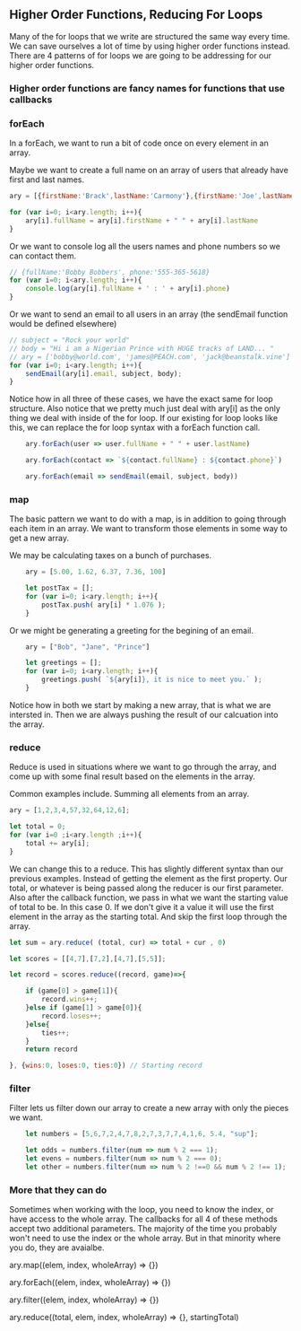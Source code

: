 ## Higher Order Functions, Reducing For Loops
Many of the for loops that we write are structured the same way every time.  We can save ourselves a lot of time by using higher order functions instead.  There are 4 patterns of for loops we are going to be addressing for our higher order functions.  
### Higher order functions are fancy names for functions that use callbacks

### forEach 

In a forEach, we want to run a bit of code once on every element in an array.  

Maybe we want to create a full name on an array of users that already have first and last names.

```js 
ary = [{firstName:'Brack',lastName:'Carmony'},{firstName:'Joe',lastName:'Blank'},{firstName:'Ben',lastName:'Sellers'},{firstName:'Amy',lastName:'Webster'},{firstName:'Lori',lastName:'Webster'},{firstName:'David',lastName:'Ludlow'}]

for (var i=0; i<ary.length; i++){
    ary[i].fullName = ary[i].firstName + " " + ary[i].lastName
}
```

Or we want to console log all the users names and phone numbers so we can contact them.

```js 
// {fullName:'Bobby Bobbers', phone:'555-365-5618}
for (var i=0; i<ary.length; i++){
    console.log(ary[i].fullName + ' : ' + ary[i].phone)
}
```

Or we want to send an email to all users in an array (the sendEmail function would be defined elsewhere)

```js
// subject = "Rock your world"
// body = "Hi i am a Nigerian Prince with HUGE tracks of LAND... "
// ary = ['bobby@world.com', 'james@PEACH.com', 'jack@beanstalk.vine']
for (var i=0; i<ary.length; i++){
    sendEmail(ary[i].email, subject, body);
}
```

Notice how in all three of these cases, we have the exact same for loop structure.  Also notice that we pretty much just deal with ary[i] as the only thing we deal with inside of the for loop.  If our existing for loop looks like this, we can replace the for loop syntax with a forEach function call.

```js
    ary.forEach(user => user.fullName + " " + user.lastName)

    ary.forEach(contact => `${contact.fullName} : ${contact.phone}`)

    ary.forEach(email => sendEmail(email, subject, body))
```

### map

The basic pattern we want to do with a map, is in addition to going through each item in an array.  We want to transform those elements in some way to get a new array.

We may be calculating taxes on a bunch of purchases.

```js
    ary = [5.00, 1.62, 6.37, 7.36, 100]

    let postTax = [];
    for (var i=0; i<ary.length; i++){
        postTax.push( ary[i] * 1.076 );
    }
```

Or we might be generating a greeting for the begining of an email.

```js
    ary = ["Bob", "Jane", "Prince"]

    let greetings = [];
    for (var i=0; i<ary.length; i++){
        greetings.push( `${ary[i]}, it is nice to meet you.` );
    }
```

Notice how in both we start by making a new array, that is what we are intersted in.  Then we are always pushing the result of our calcuation into the array.


### reduce

Reduce is used in situations where we want to go through the array, and come up with some final result based on the elements in the array.  

Common examples include.  Summing all elements from an array.

```js
ary = [1,2,3,4,57,32,64,12,6];

let total = 0;
for (var i=0 ;i<ary.length ;i++){
    total += ary[i];
}
```

We can change this to a reduce. This has slightly different syntax than our previous examples.  Instead of getting the element as the first property.  Our total, or whatever is being passed along the reducer is our first parameter.  Also after the callback function, we pass in what we want the starting value of total to be.  In this case 0. If we don't give it a value it will use the first element in the array as the starting total.  And skip the first loop through the array.

```js
let sum = ary.reduce( (total, cur) => total + cur , 0)
```

```js
let scores = [[4,7],[7,2],[4,7],[5,5]];

let record = scores.reduce((record, game)=>{

    if (game[0] > game[1]){
        record.wins++;
    }else if (game[1] > game[0]){
        record.loses++;
    }else{
        ties++;
    }
    return record

}, {wins:0, loses:0, ties:0}) // Starting record
```

### filter

Filter lets us filter down our array to create a new array with only the pieces we want.

```js
    let numbers = [5,6,7,2,4,7,8,2,7,3,7,7,4,1,6, 5.4, "sup"];

    let odds = numbers.filter(num => num % 2 === 1);
    let evens = numbers.filter(num => num % 2 === 0);
    let other = numbers.filter(num => num % 2 !==0 && num % 2 !== 1);
```

### More that they can do

Sometimes when working with the loop, you need to know the index, or have access to the whole array.  The callbacks for all 4 of these methods accept two additional parameters. The majority of the time you probably won't need to use the index or the whole array.  But in that minority where you do, they are avaialbe.

ary.map((elem, index, wholeArray) => {})

ary.forEach((elem, index, wholeArray) => {})

ary.filter((elem, index, wholeArray) => {})

ary.reduce((total, elem, index, wholeArray) => {}, startingTotal)

